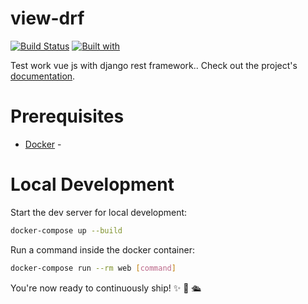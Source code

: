 # view-drf

[![Build Status](https://travis-ci.org/lucky3337/view-drf.svg?branch=master)](https://travis-ci.org/lucky3337/view-drf)
[![Built with](https://img.shields.io/badge/Built_with-Cookiecutter_Django_Rest-F7B633.svg)](https://github.com/agconti/cookiecutter-django-rest)

Test work vue js with django rest framework.. Check out the project's [documentation](http://lucky3337.github.io/view-drf/).

# Prerequisites

- [Docker](https://docs.docker.com/docker-for-mac/install/)  - 

# Local Development

Start the dev server for local development:
```bash
docker-compose up --build
```

Run a command inside the docker container:

```bash
docker-compose run --rm web [command]
```

You're now ready to continuously ship! ✨ 💅 🛳
